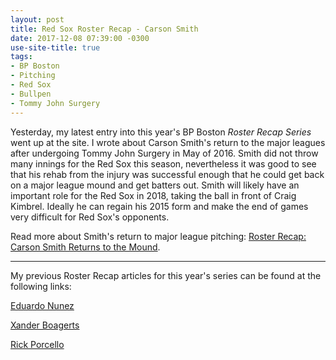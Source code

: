 ```yaml
---
layout: post
title: Red Sox Roster Recap - Carson Smith
date: 2017-12-08 07:39:00 -0300
use-site-title: true
tags:
- BP Boston
- Pitching
- Red Sox
- Bullpen
- Tommy John Surgery
---
```


Yesterday, my latest entry into this year's BP Boston *Roster Recap Series* went up at the site. I wrote about Carson Smith's return
to the major leagues after undergoing Tommy John Surgery in May of 2016. Smith did not throw many innings for the Red Sox this season,
nevertheless it was good to see that his rehab from the injury was successful enough that he could get back on a major league mound
and get batters out. Smith will likely have an important role for the Red Sox in 2018, taking the ball in front of Craig Kimbrel. Ideally
he can regain his 2015 form and make the end of games very difficult for Red Sox's opponents.

Read more about Smith's return to major league pitching: <a href = "http://boston.locals.baseballprospectus.com/2017/12/07/roster-recap-carson-smith-returns-to-the-mound/" target = "_blank"> Roster Recap: Carson Smith Returns to the Mound</a>.

---

My previous Roster Recap articles for this year's series can be found at the following links:

<a href = "http://www.cteeter.ca/blog/2017-11-09-red-sox-roster-recap-bp-boston-eduardo-nunez/" target = "_blank">Eduardo Nunez</a><br>

<a href = "http://www.cteeter.ca/blog/2017-11-16-red-sox-roster-recap-bp-boston-xander-bogaerts/" target = "_blank">Xander Boagerts</a><br>

<a href = "http://www.cteeter.ca/blog/2017-12-01-red-sox-roster-recap-bp-boston-rick-porcello/" target = "_blank">Rick Porcello</a><br>
